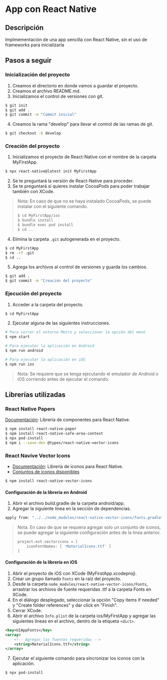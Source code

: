 # App con React Native

## Descripción

Implmementación de una app sencilla con React Native, sin el uso de frameworks para inicializarla

## Pasos a seguir

### Inicialización del proyecto

1. Creamos el directorio en donde vamos a guardar el proyecto.
2. Creamos el archivo README.md.
3. Inicializamos el control de versiones con git.

```sh
$ git init
$ git add .
$ git commit -m "Commit inicial"
```

4. Creamos la rama "develop" para llevar el control de las ramas de git.

```sh
$ git checkout -b develop
```

### Creación del proyecto

1. Inicializamos el proyecto de React-Native con el nombre de la carpeta MyFirstApp.

```sh
$ npx react-native@latest init MyFirstApp
```

2. Se te preguntará la versión de React-Native para proceder.
3. Se te preguntará si quieres instalar CocoaPods para poder trabajar también con XCode.

> Nota: En caso de que no se haya instalado CocoaPods, se puede instalar con el siguiente comando.
>
> ```sh
> $ cd MyFirstApp/ios
> $ bundle install
> $ bundle exec pod install
> $ cd ..
> ```

4. Elimina la carpeta `.git` autogenerada en el proyecto.

```sh
$ cd MyFirstApp
$ rm -rf .git
$ cd ..
```

5. Agrega los archivos al control de versiones y guarda los cambios.

```sh
$ git add .
$ git commit -m "Creación del proyecto"
```

### Ejecución del proyecto

1. Acceder a la carpeta del proyecto.

```sh
$ cd MyFirstApp
```

2. Ejecutar alguna de las siguientes instrucciones.

```sh
# Para correr el entorno Metro y seleccionar la opción del menú
$ npm start

# Para ejecutar la aplicación en Android
$ npm run android

# Para ejecutar la aplicación en iOS
$ npm run ios
```

> Nota: Se requiere que se tenga ejecutando el emulador de Android o iOS corriendo antes de ejecutar el comando.

## Librerías utilizadas

### React Native Papers

[Documentación](https://reactnativepaper.com/): Librería de componentes para React Native.

```sh
$ npm install react-native-paper
$ npm install react-native-safe-area-context
$ npx pod-install
$ npm i --save-dev @types/react-native-vector-icons
```

### React Navive Vector Icons

- [Documentación](https://github.com/oblador/react-native-vector-icons#installation): Librería de iconos para React Native.
- [Conjuntos de iconos disponibles](https://github.com/oblador/react-native-vector-icons?tab=readme-ov-file#bundled-icon-sets)

```sh
$ npm install react-native-vector-icons
```

#### Configuración de la librería en Android

1. Abrir el archivo build.gradle de la carpeta android/app.
2. Agregar la siguiente línea en la sección de dependencias.

```gradle
apply from: "../../node_modules/react-native-vector-icons/fonts.gradle"
```

> Nota. En caso de que se requiera agregar solo un conjunto de iconos, se puede agregar la siguiente configuración antes de la línea anterior.
>
> ```gradle
> project.ext.vectoricons = [
>     iconFontNames: [ 'MaterialIcons.ttf' ]
> ]
> ```

#### Configuración de la librería en iOS

1. Abrir el proyecto de iOS con XCode (MyFirstApp.xcodeproj).
2. Crear un grupo llamado `Fonts` en la raíz del proyecto.
3. Desde la carpeta `node_modules/react-native-vector-icons/Fonts`, arrastrar los archivos de fuente requeridas .ttf a la carpeta Fonts en XCode.
4. En el diálogo desplegado, seleccionar la opción "Copy items if needed" y "Create folder references" y dar click en "Finish".
5. Cerrar XCode.
6. Abrir el archivo `Info.plist` de la carpeta ios/MyFirstApp y agregar las siguientes líneas en el archivo, dentro de la etiqueta `<dict>`.

```xml
<key>UIAppFonts</key>
<array>
    <!-- Agregar las fuentes requeridas -->
    <string>MaterialIcons.ttf</string>
</array>
```

7. Ejecutar el siguiente comando para sincronizar los iconos con la aplicación.

```sh
$ npx pod-install
```
